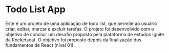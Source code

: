 # Todo List App
Este é um projeto de uma aplicação de todo list, que permite ao usuário criar, editar, marcar e excluir tarefas. O projeto foi desenvolvido com o objetivo de concluir um desafio proposto pela plataforma de estudos Ignite da Rocketseat. O objetivo foi proposto depois da finalização dos fundamentos de React (nível 01).
